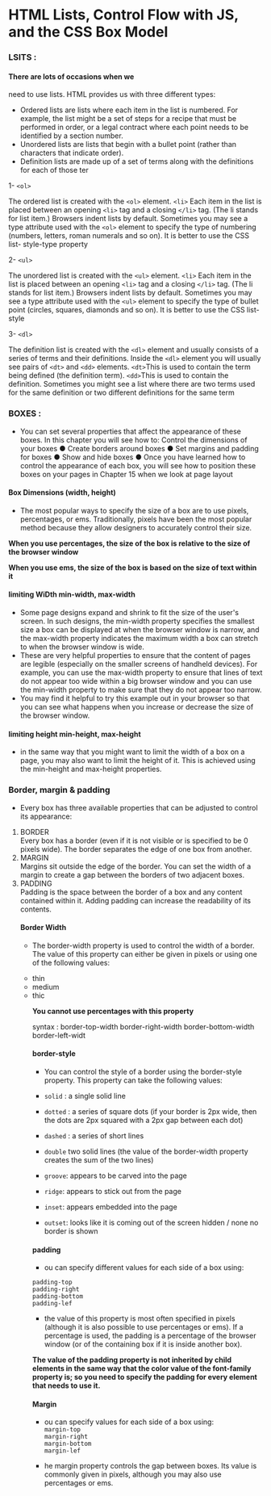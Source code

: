 # HTML Lists, Control Flow with JS, and the CSS Box Model

### LSITS : 
####  There are lots of occasions when we 
need to use lists. HTML provides us with 
three different types:
- Ordered lists are lists where each item in the list is 
numbered. For example, the list might be a set of steps for 
a recipe that must be performed in order, or a legal contract 
where each point needs to be identified by a section 
number.
- Unordered lists  are lists that begin with a bullet point 
(rather than characters that indicate order).
- Definition lists  are made up of a set of terms along with the 
definitions for each of those ter

1- `<ol>`

The ordered list is created with 
the `<ol>` element.
`<li>`
Each item in the list is placed 
between an opening `<li>` tag 
and a closing `</li>` tag. (The li 
stands for list item.)
Browsers indent lists by default.
Sometimes you may see a type 
attribute used with the `<ol>` 
element to specify the type of 
numbering (numbers, letters, 
roman numerals and so on). It 
is better to use the CSS list-
style-type property

2- `<ul>`

The unordered list is created 
with the `<ul>` element.
`<li>`
Each item in the list is placed 
between an opening `<li>` tag 
and a closing `</li>` tag. (The li 
stands for list item.)
Browsers indent lists by default.
Sometimes you may see a type 
attribute used with the `<ul>` 
element to specify the type of 
bullet point (circles, squares, 
diamonds and so on). It is better 
to use the CSS list-style

3- `<dl>`

The definition list is created with 
the `<dl>` element and usually 
consists of a series of terms and 
their definitions.
Inside the `<dl>` element you will 
usually see pairs of `<dt>` and 
`<dd>` elements.
`<dt>`This is used to contain the term 
being defined (the definition 
term).
`<dd>`This is used to contain the 
definition.
Sometimes you might see a list 
where there are two terms used 
for the same definition or two 
different definitions for the same 
term


### BOXES : 
- You can set several properties that affect the appearance of 
these boxes. In this chapter you will see how to:
Control the dimensions of your boxes ●
Create borders around boxes ●
Set margins and padding for boxes ●
Show and hide boxes ●
Once you have learned how to control the appearance of each 
box, you will see how to position these boxes on your pages in 
Chapter 15 when we look at page layout

#### Box Dimensions (width, height)
- The most popular ways to 
specify the size of a box are 
to use pixels, percentages, or 
ems. Traditionally, pixels have 
been the most popular method 
because they allow designers to 
accurately control their size.

**When you use percentages, 
the size of the box is relative to 
the size of the browser window**

**When you use ems, the size 
of the box is based on the size 
of text within it**

#### limiting WiDth min-width, max-width
- Some page designs expand and 
shrink to fit the size of the user's 
screen. In such designs, the 
min-width property specifies 
the smallest size a box can be 
displayed at when the browser 
window is narrow, and the 
max-width property indicates 
the maximum width a box can 
stretch to when the browser 
window is wide.
- These are very helpful properties 
to ensure that the content of 
pages are legible (especially on 
the smaller screens of handheld 
devices). For example, you can 
use the max-width property to 
ensure that lines of text do not 
appear too wide within a big 
browser window and you can 
use the min-width property 
to make sure that they do not 
appear too narrow.
- You may find it helpful to try this 
example out in your browser so 
that you can see what happens 
when you increase or decrease 
the size of the browser window.

#### limiting height min-height, max-height
- in the same way that you might 
want to limit the width of a box 
on a page, you may also want 
to limit the height of it. This is 
achieved using the min-height 
and max-height properties.

### Border, margin & padding

- Every box has three available properties that 
can be adjusted to control its appearance:
<ol>
<li>BORDER </LI>
Every box has a border (even if 
it is not visible or is specified to 
be 0 pixels wide). The border 
separates the edge of one box 
from another.
<LI>MARGIN</LI>
Margins sit outside the edge 
of the border. You can set the 
width of a margin to create a 
gap between the borders of two 
adjacent boxes.
<LI>PADDING</LI>
Padding is the space between 
the border of a box and any 
content contained within it. 
Adding padding can increase the 
readability of its contents.

#### Border Width 
- The border-width property 
is used to control the width 
of a border. The value of this 
property can either be given 
in pixels or using one of the 
following values:
<ul>
<li> thin</li>
<li> medium</li>
<li>thic</li>

**You cannot use percentages 
with this property**

syntax : 
border-top-width
border-right-width
border-bottom-width
border-left-widt

#### border-style

- You can control the style of a 
border using the border-style 
property. This property can take 
the following values:

- `solid` : a single solid line
- `dotted` :  a series of square dots
(if your border is 2px wide, then 
the dots are 2px squared with a 
2px gap between each dot)

- `dashed` : a series of short lines
- `double` two solid lines (the 
value of the border-width 
property creates the sum of the 
two lines)

- `groove`: appears to be carved 
into the page

- `ridge`: appears to stick out from 
the page

- `inset`: appears embedded into 
the page

- `outset`: looks like it is coming 
out of the screen
hidden / none no border is 
shown

#### padding 
- ou can specify different values 
for each side of a box using:

`padding-top`<br>
`padding-right`<br>
`padding-bottom`<br>
`padding-lef`<br>

- the value of this property is 
most often specified in pixels 
(although it is also possible to 
use percentages or ems). If a 
percentage is used, the padding 
is a percentage of the browser 
window (or of the containing box 
if it is inside another box).

**The value of the padding property is not inherited by child elements in 
the same way that the color value of the font-family property is; so 
you need to specify the padding for every element that needs to use it.**

#### Margin 

- ou can specify values for each 
side of a box using:<br>
`margin-top`<br>
`margin-right`<br>
`margin-bottom`<br>
`margin-lef`<br>

- he margin property controls 
the gap between boxes. Its value 
is commonly given in pixels, 
although you may also use 
percentages or ems.

